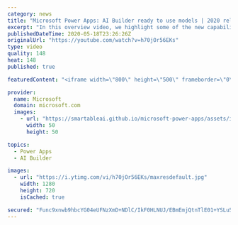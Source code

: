 ```yaml
---
category: news
title: "Microsoft Power Apps: AI Builder ready to use models | 2020 release wave 1 overview"
excerpt: "In this overview video, we highlight some of the new capabilities included in the latest update to Microsoft Power Apps, AI Builder ready to use models.     Here are the capabilities covered:   • Entity extraction helps you by identifying and extracting people, dates, places, locations, etc. from text"
publishedDateTime: 2020-05-18T23:26:26Z
originalUrl: "https://youtube.com/watch?v=h70jOr56EKs"
type: video
quality: 148
heat: 148
published: true

featuredContent: "<iframe width=\"800\" height=\"500\" frameborder=\"0\" src=\"https://www.youtube.com/embed/h70jOr56EKs\" allow=\"accelerometer; autoplay; encrypted-media; gyroscope; picture-in-picture\" allowfullscreen></iframe>"

provider:
  name: Microsoft
  domain: microsoft.com
  images:
    - url: "https://smartableai.github.io/microsoft-power-apps/assets/images/organizations/microsoft.com-50x50.jpg"
      width: 50
      height: 50

topics:
  - Power Apps
  - AI Builder

images:
  - url: "https://i.ytimg.com/vi/h70jOr56EKs/maxresdefault.jpg"
    width: 1280
    height: 720
    isCached: true

secured: "Func9xnwb9hbcYG04eUFNzXmD+NDlC/IkF0HLNUJ/EBmEmjQtnTlE01+YSLu5U68OtrnW6MrJHQwOpuDtyWlvL/J4gRfAzG/b6bHeqxaPwgMyVr0Qfn0iJo5EKM54eEA3orD+GzRot5Wux4AOT9HYxuJNCx0HIuETMTxM13vDgjUJJPeD6C8Lyxkx69D6DxOwXfi4HfUBYWViaNUTn396WTZN/cmk6A0fckIBmkeat/F4CnOxgs0VthFAoiO2oPVF2xpShtzEpk5I5Ow+8fzroO7zc/cqugBdWwdXx0cNFk//8Cf+iViDlesVJ0BZHgSRDhFthwPndcodE/91Z+jcSDLvpHfslqquPL2hN3TEhycy7ZIy2OkBGL9qfcb/RZVL3VhpINTvU+kmGYBOgmMAf5QOKlMRn7yjCZgMQ2tN5QGRCjyw0/1Rd4ddGs22YNo;oLoiTKUflI5Ie2RWm9Db1g=="
---
```


